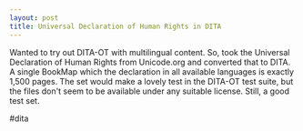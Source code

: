```yaml
---
layout: post
title: Universal Declaration of Human Rights in DITA
---
```

Wanted to try out DITA-OT with multilingual content. So, took the Universal Declaration of Human Rights	from Unicode.org and converted that to DITA. A single BookMap which the declaration in all available languages is exactly 1,500 pages. The set would make a lovely test in the DITA-OT test suite, but the files don't seem to be available under any suitable license. Still, a good test set.

\#dita